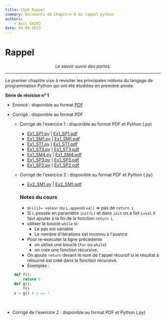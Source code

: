 ```yaml
---
title: Chp0 Rappel
summary: Documents de Chapitre 0 du rappel python
authors:
    - Anis SAIED
date: 04-09-2023
---
```


# Rappel

<center><i>Le savoir ouvre des portes.</i></center>

------

Le premier chapitre vise à revisiter les principales notions du langage de programmation Python qui ont été étudiées en première année.

**Série de révision n° 1**

* Enoncé : disponible au format [PDF](src/2/chp0/serie1/2eme_info_chp0_serie1_ennonce.pdf)

* Corrigé : disponible au format PDF
  + Corrigé de l'exercice 1 : disponible au format PDF et Python (.py)
    + [Ex1_SP1.py](src/2/chp0/serie1/ex1_sp1.py)  | [Ex1_SP1.pdf](../src/2/chp0/serie1/ex1_sp1.pdf)
    + [Ex1_SM1.py](src/2/chp0/serie1/ex1_sm1.py) | [Ex1_SM1.pdf](../src/2/chp0/serie1/ex1_sm1.pdf)
    + [Ex1_ST1.py](src/2/chp0/serie1/ex1_st1.py)  | [Ex1_ST1.pdf](../src/2/chp0/serie1/ex1_st1.pdf)
    + [Ex1_ST3.py](src/2/chp0/serie1/ex1_st3.py)  | [Ex1_ST3.pdf](../src/2/chp0/serie1/ex1_st3.pdf)
    + [Ex1_SM4.py](src/2/chp0/serie1/ex1_sm4.py) | [Ex1_SM4.pdf](../src/2/chp0/serie1/ex1_sm4.pdf)
    + [Ex1_SP3.py](src/2/chp0/serie1/ex1_sp3.py)  | [Ex1_SP3.pdf](../src/2/chp0/serie1/ex1_sp3.pdf)
    + [Ex1_SP2.py](src/2/chp0/serie1/ex1_sp2.py)  | [Ex1_SP2.pdf](../src/2/chp0/serie1/ex1_sp2.pdf)
  
  + Corrigé de l'exercice 2 : disponible au format PDF et Python (.py)
  
    + [Ex2_SM1.py](src/2/chp0/serie1/ex2_sm1.py) | [Ex2_SM1.pdf](../src/2/chp0/serie1/ex2_sm1.pdf)
  
    ### Notes du cours
    - si `L[i]= valeur` ou `L.append(val)` => pas de `return L`
    - Si `L` passée en paramètre `init(L)` et dans `init` on a fait `L=val` il faut ajouter à la fin de la fonction `return L`
    - utiliser la boucle `while` si:
      - Le pas est variable
      - Le nombre d'itérations est inconnu à l'avance
    - Pour re-exécuter la ligne précédente 
      - on utilise une boucle (`for` ou `while`) 
      - on crée une fonction récursive.
    - On ajoute `return` devant le nom de l'appel récursif si le résultat à retourné est créé  dans la fonction récursive. 
    - Exemples : 
```python
    def f():
        return 1
    def g():
        f()
    x = g() # x == ?
```


​    
  + Corrigé de l'exercice 2 : disponible au format PDF et Python (.py)

